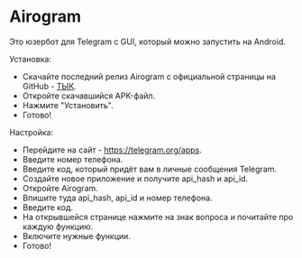 # Airogram
Это юзербот для Telegram с GUI, который можно запустить на Android.

Установка:
- Скачайте последний релиз Airogram с официальной страницы на GitHub - [ТЫК](https://github.com/Androthon/airogram).
- Откройте скачавшийся APK-файл.
- Нажмите "Установить".
- Готово!

Настройка:
- Перейдите на сайт - https://telegram.org/apps.
- Введите номер телефона.
- Введите код, который придёт вам в личные сообщения Telegram.
- Создайте новое приложение и получите api_hash и api_id.
- Откройте Airogram.
- Впишите туда api_hash, api_id и номер телефона.
- Введите код.
- На открывшейся странице нажмите на знак вопроса и почитайте про каждую функцию.
- Включите нужные функции.
- Готово!
